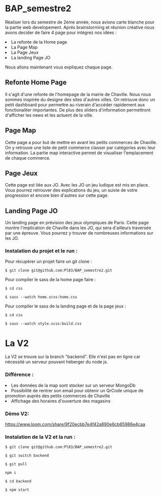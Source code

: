 ﻿# BAP_semestre2
Réaliser lors du semestre de 2éme année, nous avions carte blanche pour la partie web developement. 
Aprés brainstorming et réunion créative nous avons decider de faire 4 page pour intégrez nos idées : 
  <li> La refonte de la Home page </li>
  <li> La Page Map </li>
  <li> La Page Jeux </li>
  <li> La landing Page JO </li>
  
 Nous allons maintenant vous expliquez chaque page.
 
 ## Refonte Home Page
 Il s'agit d'une refonte de l'homepage de la mairie de Chaville. 
 Nous nous sommes inspirée du designe des sites d'autres villes. 
 On retrouve donc un petit dashboard pour permettre au riverain d'accéder rapidement aux fonctionaliter importantes. 
 De plus des sliders d'information permettront d'afficher les news et les actuent de la ville.

 ## Page Map
Cette page a pour but de mettre en avant les petits commerces de Chaville. 
 On y retrouve une liste de petit commerce classer par catégories avec leur information.
 La partie map interactive permet de visualiser l'emplacement de chaque commerce.
 
 ## Page Jeux
 Cette page est liée aux JO. Avec les JO un jeu ludique est mis en place. 
 Vous pourrez retrouver des explications du jeu, un suivie de votre progression et encore bien d'autres sur cette page.

 ## Landing Page JO
Un landing page en prévision des jeux olympiques de Paris. 
 Cette page montre l'implication de Chaville dans les JO, qui sera d'ailleurs traversée par une épreuve.
 Vous pourrez y trouver de nombreuses informations sur les JO.
 
 ### Instalation du projet et le run :
 
 Pour récupérer un projet faire un git clone : 
 
 `$ git clone git@github.com:Pl83/BAP_semestre2.git`
 
 Pour compiler le sass de la home page faire : 
 
 `$ cd css` 
 
 `$ sass --watch home.scss:home.css`
 
 Pour compiler le sass de la landing page et de la page jeux : 
 
 `$ cd css` 
 
 `$ sass --watch style.scss:build.css`


# La V2
La V2 se trouve sur la branch "backend". Elle n'est pas en ligne car nécessité un serveur pouvant héberger du node js.

### Différence :
<li>Les données de la map sont stocker sur un serveur MongoDb</li>
<li>Possibilité de rentrer son email pour obtenir un QrCode unique de promotion auprès des petits commerces de Chaville</li>
<li>Affichage des horaires d'ouverture des magasins</li>

### Dèmo V2: 
https://www.loom.com/share/9f20ecbb7e4f42a890e6cb65986e4caa

### Instalation de la V2 et la run :

`$ git clone git@github.com:Pl83/BAP_semestre2.git`

`$ git switch backend`

`$ git pull `

`npm i`

`$ cd backend`

`$ npm start`
